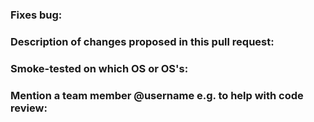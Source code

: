 ### Fixes bug:

### Description of changes proposed in this pull request:

### Smoke-tested on which OS or OS's:

### Mention a team member @username e.g. to help with code review:
